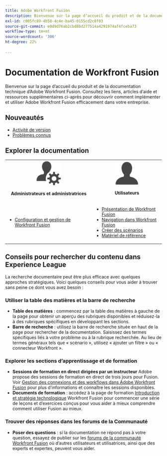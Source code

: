 ```yaml
---
title: Adobe Workfront Fusion
description: Bienvenue sur la page d’accueil du produit et de la documentation technique d’Adobe Workfront Fusion. Consultez les liens, articles d’aide et ressources supplémentaires ci-après pour découvrir comment implémenter et utiliser Adobe Workfront Fusion efficacement dans votre entreprise.
exl-id: c005fc89-4b58-4c4e-ba45-0155cd2c8f03
source-git-commit: e0d9d76ab2cbd8bd277514a4291974af4fceba73
workflow-type: tm+mt
source-wordcount: '306'
ht-degree: 22%

---
```


# Documentation de Workfront Fusion

Bienvenue sur la page d’accueil du produit et de la documentation technique d’Adobe Workfront Fusion. Consultez les liens, articles d’aide et ressources supplémentaires ci-après pour découvrir comment implémenter et utiliser Adobe Workfront Fusion efficacement dans votre entreprise.

## Nouveautés

* [Activité de version](/help/workfront-fusion/fusion-product-releases/fusion-release-activity.md)
* [Problèmes connus](https://experienceleague.adobe.com/fr/docs/workfront-known-issues/issues/fusion/workfrontfusion)

## Explorer la documentation

<table>

<tr>
    <td style="text-align: center;"><img src="assets/admin-icon.png" style="width: 80px; height: 80px;"><p><b>Administrateurs et administratrices</b></p></td>
    <td style="text-align: center;"><img src="assets/users-icon.png" style="width: 75px; height: 75px;"><p><b>Utilisateurs</b></p></td>
  </tr>
  <tr>
    <td>
    <ul>
    <li><a href="/help/workfront-fusion/set-up-and-manage-workfront-fusion/set-up-and-manage-workfront-fusion-toc.md">Configuration et gestion de Workfront Fusion</a></li>
    </ul>
 </td>
    <td>
        <ul>
        <li><a href="/help/workfront-fusion/get-started-with-fusion/understand-fusion/understand-fusion-toc.md">Présentation de Workfront Fusion</a></li>
        <li><a href="/help/workfront-fusion/get-started-with-fusion/navigate-fusion/navigate-workfront-fusion.md">Navigation dans Workfront Fusion</a></li>
        <li><a href="/help/workfront-fusion/create-scenarios/create-scenarios-toc.md">Créer des scénarios</a></li>
        <li><a href="/help/workfront-fusion/references/references-toc.md">Matériel de référence</a></li>
        </ul>
    </td>
  </tr>
</table>

## Conseils pour rechercher du contenu dans Experience League

La recherche documentaire peut être plus efficace avec quelques approches stratégiques. Voici quelques conseils pour vous aider à trouver sans peine ce dont vous avez besoin :

### Utiliser la table des matières et la barre de recherche

* **Table des matières** : commencez par la table des matières à gauche de la page pour obtenir un aperçu des rubriques disponibles et réduisez-la à des rubriques spécifiques en développant les sections.
* **Barre de recherche** : utilisez la barre de recherche située en haut de la page pour rechercher de la documentation. Saisissez des termes spécifiques liés à votre problème ou à la rubrique recherchée. Au lieu de termes généraux tels que « scénario », utilisez « ajouter un filtre » ou « connecteur Workfront ».

### Explorer les sections d’apprentissage et de formation

* **Sessions de formation en direct dirigées par un instructeur** Adobe propose des sessions de formation en direct de trois jours pour Fusion. Voir [Gestion des connexions et des workflows dans Adobe Workfront Fusion](https://learning.adobe.com/courses/adobe_workfront/cours000000000098121.html) pour plus d’informations et connaître les sessions disponibles.
* **Documents de formation** : accédez à la page de formation [Introduction et stratégie technologique](https://experienceleague.adobe.com/fr/docs/workfront-learn/tutorials-workfront/fusion/welcome-to-workfront-fusion/introduction-and-tech-strategy) Workfront Fusion pour commencer une série de leçons et d’exercices conçus pour vous aider à mieux comprendre comment utiliser Fusion au mieux.

### Trouver des réponses dans les forums de la Communauté

* **Poser des questions** : si la documentation ne répond pas à votre question, essayez de publier sur les [forums de la communauté Workfront Fusion](https://experienceleaguecommunities.adobe.com/t5/workfront-fusion/ct-p/workfront-fusion-2?profile.language=fr) où d’autres utilisateurs et utilisatrices, ainsi que des experts et expertes, peuvent vous aider.

